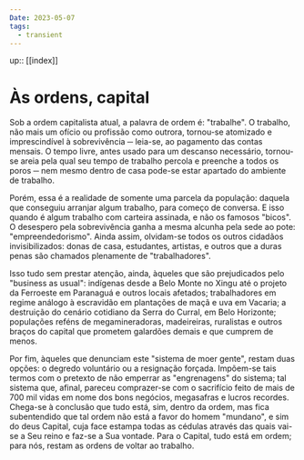 ```yaml
---
Date: 2023-05-07
tags:
  - transient 
---
```

up:: [[index]]

# Às ordens, capital

Sob a ordem capitalista atual, a palavra de ordem é: "trabalhe". O trabalho, não mais um ofício ou profissão como outrora, tornou-se atomizado e imprescindível à sobrevivência ─ leia-se, ao pagamento das contas mensais. O tempo livre, antes usado para um descanso necessário, tornou-se areia pela qual seu tempo de trabalho percola e preenche a todos os poros ─ nem mesmo dentro de casa pode-se estar apartado do ambiente de trabalho.

Porém, essa é a realidade de somente uma parcela da população: daquela que conseguiu arranjar algum trabalho, para começo de conversa. E isso quando é algum trabalho com carteira assinada, e não os famosos "bicos". O desespero pela sobrevivência ganha a mesma alcunha pela sede ao pote: "empreendedorismo". Ainda assim, olvidam-se todos os outros cidadãos invisibilizados: donas de casa, estudantes, artistas, e outros que a duras penas são chamados plenamente de "trabalhadores".

Isso tudo sem prestar atenção, ainda, àqueles que são prejudicados pelo "business as usual": indígenas desde a Belo Monte no Xingu até o projeto da Ferroeste em Paranaguá e outros locais afetados; trabalhadores em regime análogo à escravidão em plantações de maçã e uva em Vacaria; a destruição do cenário cotidiano da Serra do Curral, em Belo Horizonte; populações reféns de megamineradoras, madeireiras, ruralistas e outros braços do capital que prometem galardões demais e que cumprem de menos.

Por fim, àqueles que denunciam este "sistema de moer gente", restam duas opções: o degredo voluntário ou a resignação forçada. Impõem-se tais termos com o pretexto de não emperrar as "engrenagens" do sistema; tal sistema que, afinal, pareceu comprazer-se com o sacrifício feito de mais de 700 mil vidas em nome dos bons negócios, megasafras e lucros recordes. Chega-se à conclusão que tudo está, sim, dentro da ordem, mas fica subentendido que tal ordem não está a favor do homem "mundano", e sim do deus Capital, cuja face estampa todas as cédulas através das quais vai-se a Seu reino e faz-se a Sua vontade. Para o Capital, tudo está em ordem; para nós, restam as ordens de voltar ao trabalho. 